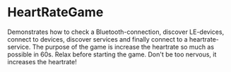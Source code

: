 # HeartRateGame #

Demonstrates how to check a Bluetooth-connection, discover LE-devices, connect
to devices, discover services and finally connect to a heartrate-service.
The purpose of the game is increase the heartrate so much as possible in 60s.
Relax before starting the game. Don't be too nervous, it increases the heartrate!

